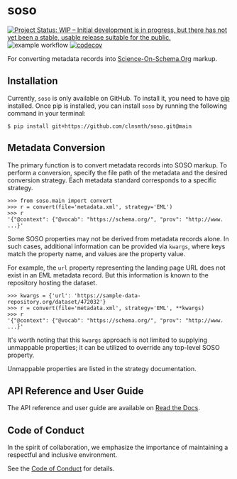 # soso

[![Project Status: WIP – Initial development is in progress, but there has not yet been a stable, usable release suitable for the public.](https://www.repostatus.org/badges/latest/wip.svg)](https://www.repostatus.org/#wip)
![example workflow](https://github.com/clnsmth/soso/actions/workflows/ci-cd.yml/badge.svg)
[![codecov](https://codecov.io/github/clnsmth/soso/graph/badge.svg?token=2J4MNIXCTD)](https://codecov.io/github/clnsmth/soso)

For converting metadata records into [Science-On-Schema.Org](https://github.com/ESIPFed/science-on-schema.org) markup.

## Installation

Currently, `soso` is only available on GitHub.  To install it, you need to have [pip](https://pip.pypa.io/en/stable/installation/) installed. Once pip is installed, you can install `soso` by running the following command in your terminal:

    $ pip install git+https://github.com/clnsmth/soso.git@main

## Metadata Conversion

The primary function is to convert metadata records into SOSO markup. To perform a conversion, specify the file path of the metadata and the desired conversion strategy. Each metadata standard corresponds to a specific strategy.

    >>> from soso.main import convert
    >>> r = convert(file='metadata.xml', strategy='EML')
    >>> r
    '{"@context": {"@vocab": "https://schema.org/", "prov": "http://www. ...}'

Some SOSO properties may not be derived from metadata records alone. In such cases, additional information can be provided via `kwargs`, where keys match the property name, and values are the property value.

For example, the `url` property representing the landing page URL does not exist in an EML metadata record. But this information is known to the repository hosting the dataset.

    >>> kwargs = {'url': 'https://sample-data-repository.org/dataset/472032'}
    >>> r = convert(file='metadata.xml', strategy='EML', **kwargs)
    >>> r
    '{"@context": {"@vocab": "https://schema.org/", "prov": "http://www. ...}'

It's worth noting that this `kwargs` approach is not limited to supplying unmappable properties; it can be utilized to override any top-level SOSO property.

Unmappable properties are listed in the strategy documentation.

## API Reference and User Guide

The API reference and user guide are available on [Read the Docs](https://soso.readthedocs.io).

## Code of Conduct

In the spirit of collaboration, we emphasize the importance of maintaining a respectful and inclusive environment.

See the [Code of Conduct](https://soso.readthedocs.io/en/latest/dev/conduct.html#conduct) for details.

